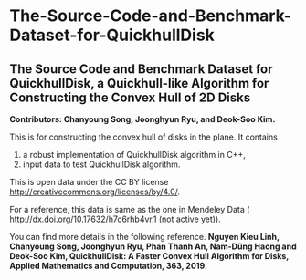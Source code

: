 # The-Source-Code-and-Benchmark-Dataset-for-QuickhullDisk
## The Source Code and Benchmark Dataset for QuickhullDisk, a Quickhull-like Algorithm for Constructing the Convex Hull of 2D Disks

**Contributors: Chanyoung Song, Joonghyun Ryu, and Deok-Soo Kim.**

This is for constructing the convex hull of disks in the plane. 
It contains 
 1) a robust implementation of QuickhullDisk algorithm in C++, 
 2) input data to test QuickhullDisk algorithm.  

This is open data under the CC BY license http://creativecommons.org/licenses/by/4.0/. 

For a reference, this data is same as the one in Mendeley Data ( http://dx.doi.org/10.17632/h7c6rhb4vr.1 (not active yet)).

You can find more details in the following reference.
**Nguyen Kieu Linh, Chanyoung Song, Joonghyun Ryu, Phan Thanh An, Nam-Dũng Haong and Deok-Soo Kim, QuickhullDisk: A Faster Convex Hull Algorithm for Disks, Applied Mathematics and Computation, 363, 2019.**
